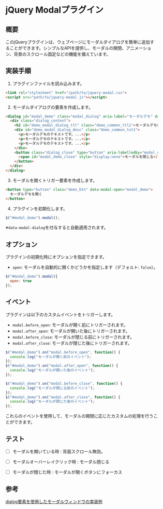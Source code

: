 # jQuery Modalプラグイン

## 概要

このjQueryプラグインは、ウェブページにモーダルダイアログを簡単に追加することができます。シンプルなAPIを提供し、モーダルの開閉、アニメーション、背景のスクロール固定などの機能を備えています。

## 実装手順

1. プラグインファイルを読み込みます。
```html
<link rel="stylesheet" href="/path/to/jquery-modal.css">
<script src="path/to/jquery-modal.js"></script>
```

2. モーダルダイアログの要素を作成します。
```html
<dialog id="modal_demo" class="modal_dialog" aria-label="モーダルデモ" data-modal-dialog aria-labelledby="demo_modal_dialog_ttl" aria-describedby="demo_modal_dialog_desc">
  <div class="dialog_content">
    <h2 id="demo_modal_dialog_ttl" class="demo_common_ttl1">モーダルデモのタイトル</h2>
    <div id="demo_modal_dialog_desc" class="demo_common_txt1">
      <p>モーダルデモのテキストです。...</p>
      <p>モーダルデモのテキストです。...</p>
      <p>モーダルデモのテキストです。...</p>
    </div>
    <button class="dialog_close" type="button" aria-labelledby="modal_demo_close" data-modal-close>
      <span id="modal_demo_close" style="display:none">モーダルを閉じる</span>
    </button>
  </div>
</dialog>
```

3. モーダルを開くトリガー要素を作成します。
```html
<button type="button" class="demo_btn" data-modal-open="modal_demo">
  モーダルデモを開く
</button>
```

4. プラグインを初期化します。
```javascript
$("#modal_demo").modal();
```
※`data-modal-dialog`を付与すると自動適用されます。

## オプション

プラグインの初期化時にオプションを指定できます。

- `open`: モーダルを自動的に開くかどうかを指定します（デフォルト: `false`）。

```javascript
$("#modal_demo").modal({
  open: true
});
```

## イベント

プラグインは以下のカスタムイベントをトリガーします。

- `modal.before_open`: モーダルが開く前にトリガーされます。
- `modal.after_open`: モーダルが開いた後にトリガーされます。
- `modal.before_close`: モーダルが閉じる前にトリガーされます。
- `modal.after_close`: モーダルが閉じた後にトリガーされます。

```javascript
$("#modal_demo").on("modal.before_open", function() {
  console.log("モーダルが開く前のイベント");
});
$("#modal_demo").on("modal.after_open", function() {
  console.log("モーダルが開いた後のイベント");
});

$("#modal_demo").on("modal.before_close", function() {
  console.log("モーダルが閉じる前のイベント");
});
$("#modal_demo").on("modal.after_close", function() {
  console.log("モーダルが閉じた後のイベント");
});
```

これらのイベントを使用して、モーダルの開閉に応じたカスタムの処理を行うことができます。

## テスト

- [ ] モーダルを開いている時 : 背面スクロール無効。
- [ ] モーダルオーバーレイクリック時 : モーダル閉じる
- [ ] モーダルが閉じた時 : モーダルが開くボタンにフォーカス


## 参考
[dialog要素を使用したモーダルウィンドウの実装例](https://www.tak-dcxi.com/article/implementation-example-of-a-modal-created-using-the-dialog-element/)
